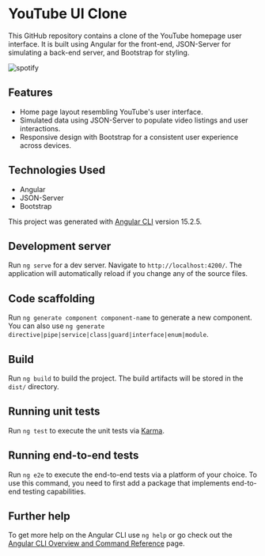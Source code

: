 # YouTube UI Clone

This GitHub repository contains a clone of the YouTube homepage user interface. It is built using Angular for the front-end, JSON-Server for simulating a back-end server, and Bootstrap for styling.

![spotify](https://github.com/unnikrishn6/YouTube-UI-Clone/assets/111999304/fcaece27-91d2-42e2-8427-fcce65043272)


## Features

- Home page layout resembling YouTube's user interface.
- Simulated data using JSON-Server to populate video listings and user interactions.
- Responsive design with Bootstrap for a consistent user experience across devices.

## Technologies Used

- Angular
- JSON-Server
- Bootstrap

This project was generated with [Angular CLI](https://github.com/angular/angular-cli) version 15.2.5.

## Development server

Run `ng serve` for a dev server. Navigate to `http://localhost:4200/`. The application will automatically reload if you change any of the source files.

## Code scaffolding

Run `ng generate component component-name` to generate a new component. You can also use `ng generate directive|pipe|service|class|guard|interface|enum|module`.

## Build

Run `ng build` to build the project. The build artifacts will be stored in the `dist/` directory.

## Running unit tests

Run `ng test` to execute the unit tests via [Karma](https://karma-runner.github.io).

## Running end-to-end tests

Run `ng e2e` to execute the end-to-end tests via a platform of your choice. To use this command, you need to first add a package that implements end-to-end testing capabilities.

## Further help

To get more help on the Angular CLI use `ng help` or go check out the [Angular CLI Overview and Command Reference](https://angular.io/cli) page.
